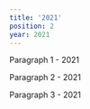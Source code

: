 ```yaml
---
title: '2021'
position: 2
year: 2021
---
```


Paragraph 1 - 2021

Paragraph 2 - 2021

Paragraph 3 - 2021
